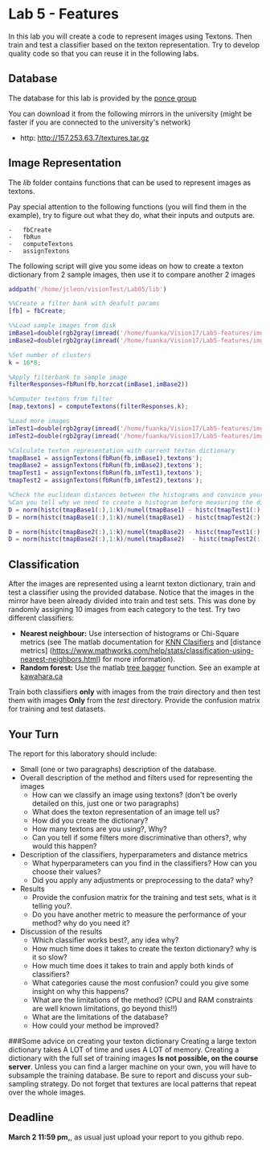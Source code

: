 # Lab 5 - Features 

In this lab you will create a code to represent images using Textons. Then train and test a classifier based on the texton representation. 
Try to develop quality code so that you can reuse it in the following labs.

## Database

The database for this lab is provided by the [ponce group](http://www-cvr.ai.uiuc.edu/ponce_grp/data/)

You can download it from the following mirrors in the university (might be faster if you are connected to the university's network)

-   http: http://157.253.63.7/textures.tar.gz
    
## Image Representation

The *lib* folder contains functions that can be used to represent images as textons.

Pay special attention to the following functions (you will find them in the example), try to figure out what they do, what their inputs and outputs are.

    -   fbCreate
    -   fbRun
    -   computeTextons
    -   assignTextons

The following script will give you some ideas on how to create a texton dictionary from 2 sample images, then use it  to compare another 2 images

```Matlab
addpath('/home/jcleon/visionTest/Lab05/lib')

%%Create a filter bank with deafult params
[fb] = fbCreate;

%%Load sample images from disk
imBase1=double(rgb2gray(imread('/home/fuanka/Vision17/Lab5-features/img/person1.bmp')))/255;
imBase2=double(rgb2gray(imread('/home/fuanka/Vision17/Lab5-features/img/goat1.bmp')))/255;

%Set number of clusters
k = 16*8;

%Apply filterbank to sample image
filterResponses=fbRun(fb,horzcat(imBase1,imBase2))

%Computer textons from filter
[map,textons] = computeTextons(filterResponses,k);

%Load more images
imTest1=double(rgb2gray(imread('/home/fuanka/Vision17/Lab5-features/img/person2.bmp')))/255;
imTest2=double(rgb2gray(imread('/home/fuanka/Vision17/Lab5-features/img/goat2.bmp')))/255;

%Calculate texton representation with current texton dictionary
tmapBase1 = assignTextons(fbRun(fb,imBase1),textons');
tmapBase2 = assignTextons(fbRun(fb,imBase2),textons');
tmapTest1 = assignTextons(fbRun(fb,imTest1),textons');
tmapTest2 = assignTextons(fbRun(fb,imTest2),textons');

%Check the euclidean distances between the histograms and convince yourself that the images of the goats are closer because they have similar texture pattern
%Can you tell why we need to create a histogram before measuring the distance?
D = norm(histc(tmapBase1(:),1:k)/numel(tmapBase1) - histc(tmapTest1(:),1:k)/numel(tmapTest1))
D = norm(histc(tmapBase1(:),1:k)/numel(tmapBase1) - histc(tmapTest2(:),1:k)/numel(tmapTest2))

D = norm(histc(tmapBase2(:),1:k)/numel(tmapBase2) - histc(tmapTest1(:),1:k)/numel(tmapTest1))
D = norm(histc(tmapBase2(:),1:k)/numel(tmapBase2)  - histc(tmapTest2(:),1:k)/numel(tmapTest2))
```
    
## Classification

After the images are represented using a learnt texton dictionary, train and test a classifier using the provided database. Notice that the images in the mirror have been already divided into train and test sets. This was done by randomly assigning 10 images from each category to the test. Try two different classifiers:

-   **Nearest neighbour:** Use intersection of histograms or Chi-Square metrics (see The matlab documentation for  [KNN Clasifiers](https://www.mathworks.com/help/stats/classification-using-nearest-neighbors.html#btap7k2) and [distance metrics] (https://www.mathworks.com/help/stats/classification-using-nearest-neighbors.html)
    for more information).
-   **Random forest:** Use the matlab [tree bagger](http://www.mathworks.com/help/stats/treebagger.html) function. See an example at [kawahara.ca](http://kawahara.ca/matlab-treebagger-example/)

Train both classifiers **only** with images from the *train* directory and then test them with images **Only** from the *test* directory. Provide the confusion matrix for training and test datasets. 

## Your Turn

The report for this laboratory should include:

-   Small (one or two paragraphs) description of the database.
-   Overall description of the method and filters used for representing the images
    -   How can we classify an image using textons? (don't be overly detailed on this, just one or two paragraphs)
    -   What does the texton representation of an image tell us?
    -   How did you create the dictionary?
    -   How many textons are you using?, Why?
    -   Can you tell if some filters more discriminative than others?, why would this happen?    
-   Description of the classifiers, hyperparameters and distance metrics
    -   What hyperparameters can you find in the classifiers? How can you choose their values?
    -   Did you apply any adjustments or preprocessing to the data? why?
-   Results
    - Provide the confusion matrix for the training and test sets, what is it telling you?. 
    - Do you have another metric to measure the performance of your method? why do you need it?
-   Discussion of the results
    -   Which classifier works best?, any idea why?
    -   How much time does it takes to create the texton dictionary? why is it so slow?
    -   How much time does it takes to train and apply both kinds of classifiers?
    -   What categories cause the most confusion? could you give some insight on why this happens?
    -   What are the limitations of the method? (CPU and RAM constraints are well known limitations, go beyond this!!)
    -   What are the limitations of the database?
    -   How could your method be improved?

###Some advice on creating your texton dictionary
Creating a large texton dictionary takes A LOT of time and uses A LOT of memory. Creating a dictionary with the full set of training images **Is not possible, on the course server**. Unless you can find a larger machine on your own, you will have to subsample the training database. Be sure to report and discuss your sub-sampling strategy. Do not forget that textures are local patterns that repeat over the whole images.


## Deadline 
**March 2 11:59 pm,**, as usual just upload your report to you github repo.


